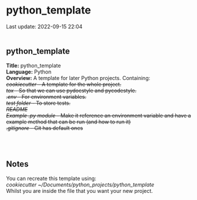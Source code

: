 # python_template
Last update: 2022-09-15 22:04
<br /><br />
<h2>python_template</h2>

<strong>Title:</strong> python_template<br />
<strong>Language:</strong> Python<br />
<strong>Overview:</strong> A template for later Python projects. Containing:
<br><strike><i>cookiecutter</i> - A template for the whole project.</strike>
<br><strike><i>tox</i>  - So that we can use pydocstyle and pycodestyle.</strike>
<br><strike><i>.env</i>  - For environment variables.</strike>
<br><strike><i>test folder</i>  - To store tests.</strike>
<br><strike><i>README</i></strike>
<br><strike><i>Example .py module</i>  - Make it reference an environment variable and have a example method that can be run (and how to run it)</strike>
<br><strike><i>.gitignore</i>  - Git has default ones</strike>

<br /><br />

<h2>Notes</h2>
You can recreate this template using: <br /><i>cookiecutter ~/Documents/python_projects/python_template</i><br />Whilst you are inside the file that you want your new project.
